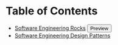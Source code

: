 <link rel="stylesheet" href="css/main.css">
<link rel="stylesheet" href="css/textbook.css">

<include src="common/header.md" />

<div class="website-content">

# Table of Contents
* [Software Engineering Rocks](book/introduction/) <button class="btn btn-default" v-show-modal="introduction-preview">Preview</button>
* [Software Engineering Design Patterns](book/se-pattern/)

</div>

<modal name="introduction-preview" title="Introduction Preview">
<include src="book/introduction/preview.md#preview" />
</modal>